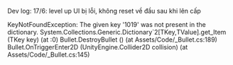 Dev log:
17/6:
level up UI bị lỗi, không reset về đầu sau khi lên cấp

KeyNotFoundException: The given key '1019' was not present in the dictionary.
System.Collections.Generic.Dictionary`2[TKey,TValue].get_Item (TKey key) (at <eb0ef51e5908461ca908fdf6b2dbd966>:0)
Bullet.DestroyBullet () (at Assets/Code/\_Bullet.cs:189)
Bullet.OnTriggerEnter2D (UnityEngine.Collider2D collision) (at Assets/Code/\_Bullet.cs:145)
